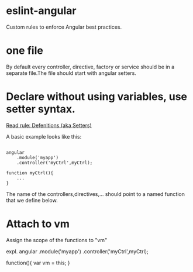 # eslint-angular
Custom rules to enforce Angular best practices.

one file
========
By default every controller, directive, factory or service should be in a
separate file.The file should start with angular setters.

Declare without using variables, use setter syntax.
==================================================
[Read rule: Defenitions (aka Setters)](https://github.com/johnpapa/angularjs-styleguide#style-y021)

A basic example looks like this:
<pre><code>
angular
    .module('myapp')
    .controller('myCtrl',myCtrl);

function myCtrl(){
    ...
}
</code></pre>
The name of the controllers,directives,... should point to a named function that we define below.

Attach to vm
============
Assign the scope of the functions to "vm"

expl.
angular
    .module('myapp')
    .controller('myCtrl',myCtrl);

function(){
    var vm = this;
}